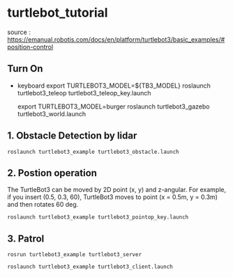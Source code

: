 # turtlebot_tutorial
source : https://emanual.robotis.com/docs/en/platform/turtlebot3/basic_examples/#position-control

## Turn On

- keyboard
    export TURTLEBOT3_MODEL=${TB3_MODEL}
    roslaunch turtlebot3_teleop turtlebot3_teleop_key.launch

    export TURTLEBOT3_MODEL=burger
    roslaunch turtlebot3_gazebo turtlebot3_world.launch
    

## 1. Obstacle Detection by lidar

    roslaunch turtlebot3_example turtlebot3_obstacle.launch
    
## 2. Postion operation
The TurtleBot3 can be moved by 2D point (x, y) and z-angular. For example, if you insert (0.5, 0.3, 60), TurtleBot3 moves to point (x = 0.5m, y = 0.3m) and then rotates 60 deg.


    roslaunch turtlebot3_example turtlebot3_pointop_key.launch


## 3. Patrol

    rosrun turtlebot3_example turtlebot3_server
    
    roslaunch turtlebot3_example turtlebot3_client.launch
